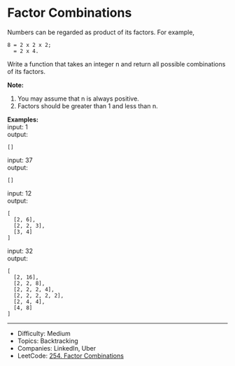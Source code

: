 # Factor Combinations

Numbers can be regarded as product of its factors. For example,
```
8 = 2 x 2 x 2;
  = 2 x 4.
```
Write a function that takes an integer n and return all possible combinations of its factors.

**Note:**  
1. You may assume that n is always positive.
2. Factors should be greater than 1 and less than n.

**Examples:**  
input: 1  
output:  
```
[]
```
input: 37  
output: 
``` 
[]
```
input: 12  
output:  
```
[
  [2, 6],
  [2, 2, 3],
  [3, 4]
]
```
input: 32  
output:  
```
[
  [2, 16],
  [2, 2, 8],
  [2, 2, 2, 4],
  [2, 2, 2, 2, 2],
  [2, 4, 4],
  [4, 8]
]
```

---

* Difficulty: Medium
* Topics: Backtracking
* Companies: LinkedIn, Uber
* LeetCode: [254. Factor Combinations](https://leetcode.com/problems/factor-combinations/description/)
